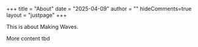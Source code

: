+++
title = "About"
date = "2025-04-09"
author = ""
hideComments=true
layout = "justpage"
+++

This is about Making Waves.

More content tbd

